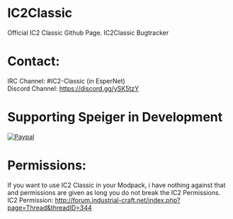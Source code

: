 # IC2Classic

Official IC2 Classic Github Page.
IC2Classic Bugtracker

# Contact:
IRC Channel: #IC2-Classic (in EsperNet) <br/>
Discord Channel: https://discord.gg/ySK5tzY

# Supporting Speiger in Development
<a href="https://www.paypal.com/cgi-bin/webscr?cmd=_s-xclick&hosted_button_id=WH5EBD2MSHSWE"> ![Paypal](https://www.paypalobjects.com/en_US/i/btn/btn_donateCC_LG.gif)</a>

# Permissions:
If you want to use IC2 Classic in your Modpack, i have nothing against that and permissions are given as long you do not break the IC2 Permissions. <br/>
IC2 Permission: http://forum.industrial-craft.net/index.php?page=Thread&threadID=344
